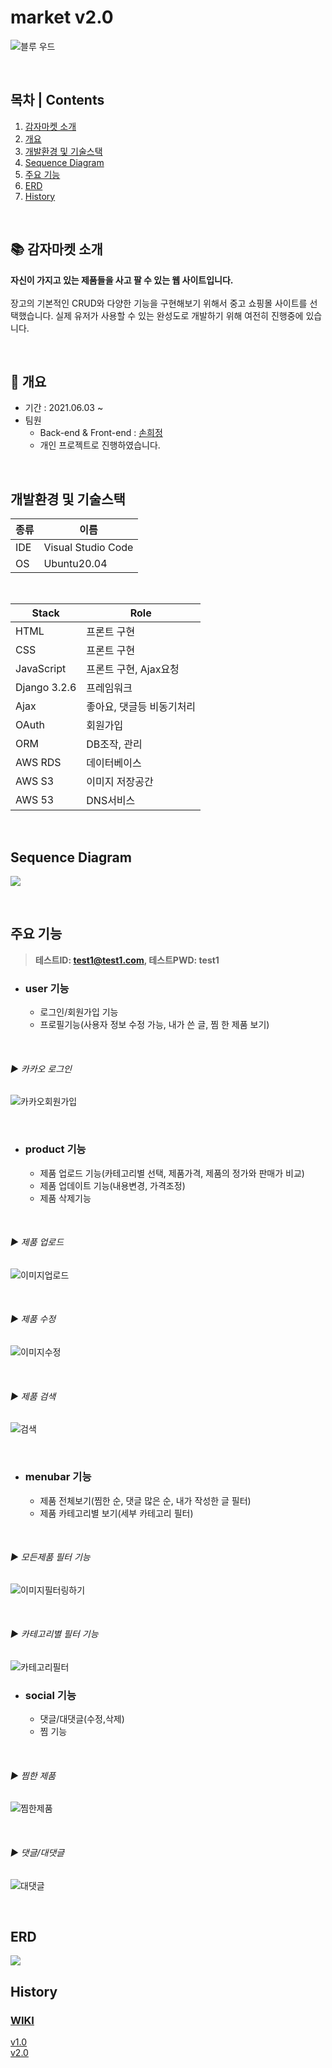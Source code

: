 # market v2.0

![블루 우드](https://user-images.githubusercontent.com/64240637/136060285-08c6a17f-bdd3-4afc-a57e-ae4fce92183c.png)


<br>

## 목차 | Contents
1. [감자마켓 소개](https://github.com/heejung-gjt/market#-%EA%B0%90%EC%9E%90%EB%A7%88%EC%BC%93-%EC%86%8C%EA%B0%9C)      
2. [개요](https://github.com/heejung-gjt/market#-%EA%B0%9C%EC%9A%94)    
3. [개발환경 및 기술스택](https://github.com/heejung-gjt/market#%EA%B0%9C%EB%B0%9C%ED%99%98%EA%B2%BD-%EB%B0%8F-%EA%B8%B0%EC%88%A0%EC%8A%A4%ED%83%9D)     
4. [Sequence Diagram](https://github.com/heejung-gjt/market#sequence-diagram)    
5. [주요 기능](https://github.com/heejung-gjt/market#%EC%A3%BC%EC%9A%94-%EA%B8%B0%EB%8A%A5)    
6. [ERD](https://github.com/heejung-gjt/market#erd)     
7. [History](https://github.com/heejung-gjt/market#history)     

<br>

## 📚 감자마켓 소개

__자신이 가지고 있는 제품들을 사고 팔 수 있는 웹 사이트입니다.__    
<br>
장고의 기본적인 CRUD와 다양한 기능을 구현해보기 위해서 중고 쇼핑몰 사이트를 선택했습니다. 실제 유저가 사용할 수 있는 완성도로 개발하기 위해 여전히 진행중에 있습니다. 

<br>

## 📌 개요

- 기간 : 2021.06.03 ~ 
- 팀원
  - Back-end & Front-end : [손희정](https://github.com/heejung-gjt)
  - 개인 프로젝트로 진행하였습니다.   

<br>

## 개발환경 및 기술스택

|종류|이름|
|---|---|
|IDE|Visual Studio Code|
|OS|Ubuntu20.04|

<br>

|Stack|Role|
|---|---|
|HTML|프론트 구현|
|CSS|프론트 구현|
|JavaScript|프론트 구현, Ajax요청|
|Django 3.2.6|프레임워크|
|Ajax|좋아요, 댓글등 비동기처리|
|OAuth|회원가입|
|ORM|DB조작, 관리|
|AWS RDS|데이터베이스|
|AWS S3|이미지 저장공간|
|AWS 53|DNS서비스|


<br>

## Sequence Diagram
<!-- <p align="center"><img src="https://user-images.githubusercontent.com/64240637/134929474-c0e39c91-fcb8-49b2-8462-bc47d4ce71b9.png" width=600 height=500></p> -->
<img src="https://user-images.githubusercontent.com/64240637/134929474-c0e39c91-fcb8-49b2-8462-bc47d4ce71b9.png"></p>

<br>

## 주요 기능
> __테스트ID: test1@test1.com, 테스트PWD: test1__   

- ### user 기능
  - 로그인/회원가입 기능
  - 프로필기능(사용자 정보 수정 가능, 내가 쓴 글, 찜 한 제품 보기)      
  
<br>

###### ▶️ 카카오 로그인
![카카오회원가입](https://user-images.githubusercontent.com/64240637/135295714-7bbb44be-9e60-4516-906c-d1efd1a7ee68.gif)    

<br>

- ### product 기능
  - 제품 업로드 기능(카테고리별 선택, 제품가격, 제품의 정가와 판매가 비교)
  - 제품 업데이트 기능(내용변경, 가격조정)
  - 제품 삭제기능
  
<br>

 ###### ▶️ 제품 업로드
 
![이미지업로드](https://user-images.githubusercontent.com/64240637/135295689-b66df4e8-b0cb-4b42-82c3-29e752c830cd.gif)     

<br>

 ###### ▶️ 제품 수정
![이미지수정](https://user-images.githubusercontent.com/64240637/135295668-78519fe3-2114-41e2-9617-b8314649b895.gif) 

<br>

 ###### ▶️ 제품 검색
![검색](https://user-images.githubusercontent.com/64240637/135297654-e5edc9b0-3abe-4062-addd-88e1b6674beb.gif)

<br>

- ### menubar 기능
  - 제품 전체보기(찜한 순, 댓글 많은 순, 내가 작성한 글 필터)
  - 제품 카테고리별 보기(세부 카테고리 필터)   

<br>

 ###### ▶️ 모든제품 필터 기능
![이미지필터링하기](https://user-images.githubusercontent.com/64240637/135295730-e7ef8b57-b457-4d8a-ab64-5bbcd02736c7.gif)   


<br>

 ###### ▶️ 카테고리별 필터 기능
![카테고리필터](https://user-images.githubusercontent.com/64240637/135295710-3b591929-91da-4b82-8059-b0487c501d93.gif) 

- ### social 기능
  - 댓글/대댓글(수정,삭제)    
  - 찜 기능   

<br>

###### ▶️ 찜한 제품

![찜한제품](https://user-images.githubusercontent.com/64240637/135295663-3c2b8e7e-0e5b-4010-ad80-cc0d0605f53a.gif)   

<br>

###### ▶️ 댓글/대댓글

![대댓글](https://user-images.githubusercontent.com/64240637/135299562-bbc7c7fa-31aa-4372-8157-bff0b6f337d2.gif)


<br>

## ERD
<!-- <p align="center"><img src="https://user-images.githubusercontent.com/64240637/134930266-fc5ddc21-ce41-485b-9d33-3553fb4f7bbd.png" width=600 height=500></p> -->
<img src="https://user-images.githubusercontent.com/64240637/134930266-fc5ddc21-ce41-485b-9d33-3553fb4f7bbd.png">


<br>

## History

### [WIKI](https://github.com/heejung-gjt/market/wiki)

[v1.0](https://github.com/heejung-gjt/market/wiki/v1.0)    
[v2.0](https://github.com/heejung-gjt/market/wiki/v2.0)   
